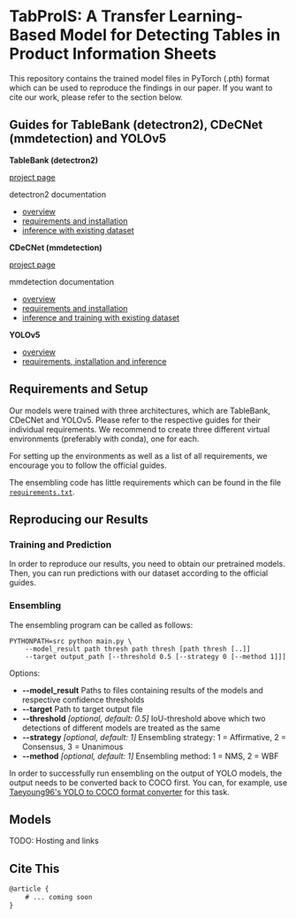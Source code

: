 # TabProIS: A Transfer Learning-Based Model for Detecting Tables in Product Information Sheets

This repository contains the trained model files in PyTorch (.pth) format which can be used to reproduce the findings in our paper. If you want to cite our work, please refer to the section below.

## Guides for TableBank (detectron2), CDeCNet (mmdetection) and YOLOv5

**TableBank (detectron2)**

[project page](https://github.com/doc-analysis/TableBank)

detectron2 documentation
- [overview](https://detectron2.readthedocs.io/en/latest/index.html)
- [requirements and installation](https://detectron2.readthedocs.io/en/latest/tutorials/install.html)
- [inference with existing dataset](https://detectron2.readthedocs.io/en/latest/tutorials/getting_started.html)

**CDeCNet (mmdetection)**

[project page](https://github.com/mdv3101/CDeCNet)

mmdetection documentation
- [overview](https://github.com/open-mmlab/mmdetection)
- [requirements and installation](https://github.com/open-mmlab/mmdetection/blob/master/docs/en/get_started.md)
- [inference and training with existing dataset](https://github.com/open-mmlab/mmdetection/blob/master/docs/en/1_exist_data_model.md)

**YOLOv5**
- [overview](https://github.com/ultralytics/yolov5)
- [requirements, installation and inference](https://github.com/ultralytics/yolov5#documentation)

## Requirements and Setup

Our models were trained with three architectures, which are TableBank, CDeCNet and YOLOv5. Please refer to the respective guides for their individual requirements. We recommend to create three different virtual environments (preferably with conda), one for each.

For setting up the environments as well as a list of all requirements, we encourage you to follow the official guides.

The ensembling code has little requirements which can be found in the file [`requirements.txt`](ensembling/requirements.txt).

## Reproducing our Results

### Training and Prediction

In order to reproduce our results, you need to obtain our pretrained models. Then, you can run predictions with our dataset according to the official guides.

### Ensembling

The ensembling program can be called as follows:

```shell
PYTHONPATH=src python main.py \
    --model_result path thresh path thresh [path thresh [..]]
    --target output_path [--threshold 0.5 [--strategy 0 [--method 1]]]
```

Options:

- **--model_result** Paths to files containing results of the models and respective confidence thresholds
- **--target** Path to target output file
- **--threshold** _[optional, default: 0.5]_ IoU-threshold above which two detections of different models are treated as the same
- **--strategy** _[optional, default: 1]_ Ensembling strategy: 1 = Affirmative, 2 = Consensus, 3 = Unanimous
- **--method** _[optional, default: 1]_ Ensembling method: 1 = NMS, 2 = WBF

In order to successfully run ensembling on the output of YOLO models, the output needs to be converted back to COCO first. You can, for example, use [Taeyoung96's YOLO to COCO format converter](https://github.com/Taeyoung96/Yolo-to-COCO-format-converter) for this task.

## Models

TODO: Hosting and links

## Cite This

```tex
@article {
    # ... coming soon
}
```